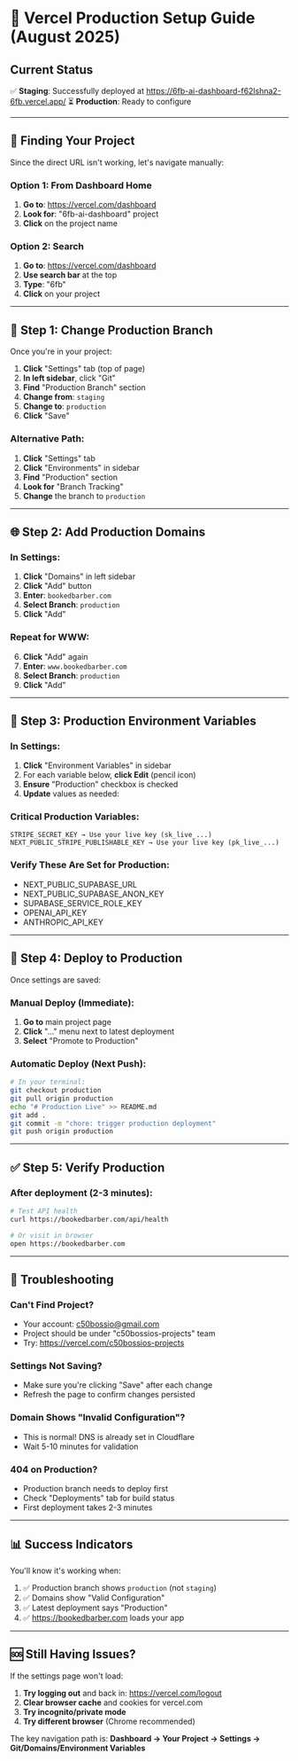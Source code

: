 # 🚀 Vercel Production Setup Guide (August 2025)

## Current Status
✅ **Staging**: Successfully deployed at https://6fb-ai-dashboard-f62lshna2-6fb.vercel.app/
⏳ **Production**: Ready to configure

---

## 📍 Finding Your Project

Since the direct URL isn't working, let's navigate manually:

### Option 1: From Dashboard Home
1. **Go to**: https://vercel.com/dashboard
2. **Look for**: "6fb-ai-dashboard" project
3. **Click** on the project name

### Option 2: Search
1. **Go to**: https://vercel.com/dashboard
2. **Use search bar** at the top
3. **Type**: "6fb"
4. **Click** on your project

---

## 🎯 Step 1: Change Production Branch

Once you're in your project:

1. **Click** "Settings" tab (top of page)
2. **In left sidebar**, click "Git" 
3. **Find** "Production Branch" section
4. **Change from**: `staging`
5. **Change to**: `production`
6. **Click** "Save"

### Alternative Path:
1. **Click** "Settings" tab
2. **Click** "Environments" in sidebar
3. **Find** "Production" section
4. **Look for** "Branch Tracking"
5. **Change** the branch to `production`

---

## 🌐 Step 2: Add Production Domains

### In Settings:
1. **Click** "Domains" in left sidebar
2. **Click** "Add" button
3. **Enter**: `bookedbarber.com`
4. **Select Branch**: `production`
5. **Click** "Add"

### Repeat for WWW:
6. **Click** "Add" again
7. **Enter**: `www.bookedbarber.com`
8. **Select Branch**: `production`
9. **Click** "Add"

---

## 🔑 Step 3: Production Environment Variables

### In Settings:
1. **Click** "Environment Variables" in sidebar
2. For each variable below, **click Edit** (pencil icon)
3. **Ensure** "Production" checkbox is checked
4. **Update** values as needed:

### Critical Production Variables:
```
STRIPE_SECRET_KEY → Use your live key (sk_live_...)
NEXT_PUBLIC_STRIPE_PUBLISHABLE_KEY → Use your live key (pk_live_...)
```

### Verify These Are Set for Production:
- NEXT_PUBLIC_SUPABASE_URL
- NEXT_PUBLIC_SUPABASE_ANON_KEY  
- SUPABASE_SERVICE_ROLE_KEY
- OPENAI_API_KEY
- ANTHROPIC_API_KEY

---

## 🚦 Step 4: Deploy to Production

Once settings are saved:

### Manual Deploy (Immediate):
1. **Go to** main project page
2. **Click** "..." menu next to latest deployment
3. **Select** "Promote to Production"

### Automatic Deploy (Next Push):
```bash
# In your terminal:
git checkout production
git pull origin production
echo "# Production Live" >> README.md
git add .
git commit -m "chore: trigger production deployment"
git push origin production
```

---

## ✅ Step 5: Verify Production

### After deployment (2-3 minutes):
```bash
# Test API health
curl https://bookedbarber.com/api/health

# Or visit in browser
open https://bookedbarber.com
```

---

## 🔧 Troubleshooting

### Can't Find Project?
- Your account: c50bossio@gmail.com
- Project should be under "c50bossios-projects" team
- Try: https://vercel.com/c50bossios-projects

### Settings Not Saving?
- Make sure you're clicking "Save" after each change
- Refresh the page to confirm changes persisted

### Domain Shows "Invalid Configuration"?
- This is normal! DNS is already set in Cloudflare
- Wait 5-10 minutes for validation

### 404 on Production?
- Production branch needs to deploy first
- Check "Deployments" tab for build status
- First deployment takes 2-3 minutes

---

## 📊 Success Indicators

You'll know it's working when:
1. ✅ Production branch shows `production` (not `staging`)
2. ✅ Domains show "Valid Configuration" 
3. ✅ Latest deployment says "Production"
4. ✅ https://bookedbarber.com loads your app

---

## 🆘 Still Having Issues?

If the settings page won't load:
1. **Try logging out** and back in: https://vercel.com/logout
2. **Clear browser cache** and cookies for vercel.com
3. **Try incognito/private mode**
4. **Try different browser** (Chrome recommended)

The key navigation path is:
**Dashboard → Your Project → Settings → Git/Domains/Environment Variables**